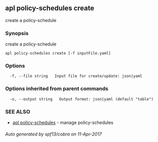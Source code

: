 ## apl policy-schedules create

create a policy-schedule

### Synopsis


create a policy-schedule

```
apl policy-schedules create [-f inputFile.yaml]
```

### Options

```
  -f, --file string   Input file for create/update: json|yaml
```

### Options inherited from parent commands

```
  -o, --output string   Output format: json|yaml (default "table")
```

### SEE ALSO
* [apl policy-schedules](apl_policy-schedules.md)	 - manage policy-schedules

###### Auto generated by spf13/cobra on 11-Apr-2017
